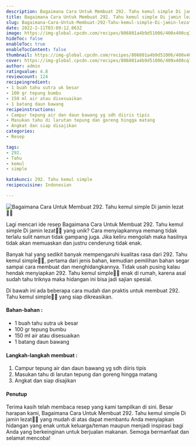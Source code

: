```yaml
---
description: Bagaimana Cara Untuk Membuat 292. Tahu kemul simple Di jamin lezat"
title: Bagaimana Cara Untuk Membuat 292. Tahu kemul simple Di jamin lezat
slug: Bagaimana-Cara-Untuk-Membuat-292-Tahu-kemul-simple-Di-jamin-lezat
date: 2022-2-11T03:09:12.063Z
image: https://img-global.cpcdn.com/recipes/806801a4b9d51006/400x400cq70/photo.jpg
hideToc: false
enableToc: true
enableTocContent: false
thumbnail: https://img-global.cpcdn.com/recipes/806801a4b9d51006/400x400cq70/photo.jpg
cover: https://img-global.cpcdn.com/recipes/806801a4b9d51006/400x400cq70/photo.jpg
author: admin
ratingvalue: 4.8
reviewcount: 124
recipeingredient:
- 1 buah tahu sutra uk besar
- 100 gr tepung bumbu
- 150 ml air atau disesuaikan
- 1 batang daun bawang
recipeinstructions:
- Campur tepung air dan daun bawang yg sdh diiris tipis
- Masukan tahu di larutan tepung dan goreng hingga matang
- Angkat dan siap disajikan
categories:
- Resep

tags:
- 292.
- Tahu
- kemul
- simple

katakunci: 292. Tahu kemul simple
recipecuisine: Indonesian

---
```


![Bagaimana Cara Untuk Membuat 292. Tahu kemul simple Di jamin lezat👩‍🍳](https://img-global.cpcdn.com/recipes/806801a4b9d51006/400x400cq70/photo.jpg)

Lagi mencari ide resep Bagaimana Cara Untuk Membuat 292. Tahu kemul simple Di jamin lezat👩‍🍳 yang unik? Cara menyiapkannya memang tidak terlalu sulit namun tidak gampang juga. Jika keliru mengolah maka hasilnya tidak akan memuaskan dan justru cenderung tidak enak.

Banyak hal yang sedikit banyak mempengaruhi kualitas rasa dari 292. Tahu kemul simple👩‍🍳, pertama dari jenis bahan, kemudian pemilihan bahan segar sampai cara membuat dan menghidangkannya. Tidak usah pusing kalau hendak menyiapkan 292. Tahu kemul simple👩‍🍳 enak di rumah, karena asal sudah tahu triknya maka hidangan ini bisa jadi sajian spesial.

Di bawah ini ada beberapa cara mudah dan praktis untuk membuat 292. Tahu kemul simple👩‍🍳 yang siap dikreasikan.

<!--inarticleads1-->

#### Bahan-bahan :

- 1 buah tahu sutra uk besar
- 100 gr tepung bumbu
- 150 ml air atau disesuaikan
- 1 batang daun bawang

<!--inarticleads2-->

#### Langkah-langkah membuat :

1. Campur tepung air dan daun bawang yg sdh diiris tipis
1. Masukan tahu di larutan tepung dan goreng hingga matang
1. Angkat dan siap disajikan

#### Penutup

Terima kasih telah membaca resep yang kami tampilkan di sini. Besar harapan kami, Bagaimana Cara Untuk Membuat 292. Tahu kemul simple Di jamin lezat👩‍🍳 yang mudah di atas dapat membantu Anda menyiapkan hidangan yang enak untuk keluarga/teman maupun menjadi inspirasi bagi Anda yang berkeinginan untuk berjualan makanan. Semoga bermanfaat dan selamat mencoba!